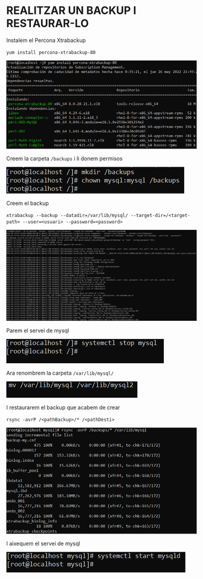 # REALITZAR UN BACKUP I RESTAURAR-LO

Instalem el Percona Xtrabackup

`yum install percona-xtrabackup-80`

![ScreenShot](imgs/install.png)

Creem la carpeta `/backups` i li donem permisos

![ScreenShot](imgs/carpeta.png)

Creem el backup

`xtrabackup --backup --datadir=/var/lib/mysql/ --target-dir=/<target-path> --user=<usuari> --password=<password>`

![ScreenShot](imgs/backup.png)

Parem el servei de mysql

![ScreenShot](imgs/stop.png)

Ara renombrem la carpeta `/var/lib/mysql/`

![ScreenShot](imgs/mv.png)

I restaurarem el backup que acabem de crear

`rsync -avrP /<pathBackup>/* /<pathDesti>`

![ScreenShot](imgs/restore.png)

I aixequem el servei de mysql

![ScreenShot](imgs/start.png)
